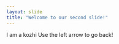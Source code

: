 ```yaml
---
layout: slide
title: "Welcome to our second slide!"
---
```

I am a kozhi
Use the left arrow to go back!
